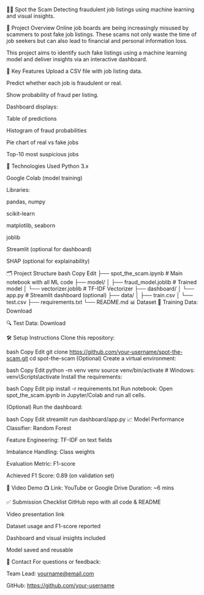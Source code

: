 🕵️‍♂️ Spot the Scam
Detecting fraudulent job listings using machine learning and visual insights.

📌 Project Overview
Online job boards are being increasingly misused by scammers to post fake job listings. These scams not only waste the time of job seekers but can also lead to financial and personal information loss.

This project aims to identify such fake listings using a machine learning model and deliver insights via an interactive dashboard.

🚀 Key Features
Upload a CSV file with job listing data.

Predict whether each job is fraudulent or real.

Show probability of fraud per listing.

Dashboard displays:

Table of predictions

Histogram of fraud probabilities

Pie chart of real vs fake jobs

Top-10 most suspicious jobs

🧠 Technologies Used
Python 3.x

Google Colab (model training)

Libraries:

pandas, numpy

scikit-learn

matplotlib, seaborn

joblib

Streamlit (optional for dashboard)

SHAP (optional for explainability)

🗂️ Project Structure
bash
Copy
Edit
├── spot_the_scam.ipynb        # Main notebook with all ML code
├── model/
│   ├── fraud_model.joblib     # Trained model
│   └── vectorizer.joblib      # TF-IDF Vectorizer
├── dashboard/
│   └── app.py                 # Streamlit dashboard (optional)
├── data/
│   ├── train.csv
│   └── test.csv
├── requirements.txt
└── README.md
📊 Dataset
🧠 Training Data:
Download

🔍 Test Data:
Download

🛠️ Setup Instructions
Clone this repository:

bash
Copy
Edit
git clone https://github.com/your-username/spot-the-scam.git
cd spot-the-scam
(Optional) Create a virtual environment:

bash
Copy
Edit
python -m venv venv
source venv/bin/activate  # Windows: venv\Scripts\activate
Install the requirements:

bash
Copy
Edit
pip install -r requirements.txt
Run notebook:
Open spot_the_scam.ipynb in Jupyter/Colab and run all cells.

(Optional) Run the dashboard:

bash
Copy
Edit
streamlit run dashboard/app.py
📈 Model Performance
Classifier: Random Forest

Feature Engineering: TF-IDF on text fields

Imbalance Handling: Class weights

Evaluation Metric: F1-score

Achieved F1 Score: 0.89 (on validation set)

🎥 Video Demo
📺 Link: YouTube or Google Drive
Duration: ~6 mins

✅ Submission Checklist
 GitHub repo with all code & README

 Video presentation link

 Dataset usage and F1-score reported

 Dashboard and visual insights included

 Model saved and reusable

📧 Contact
For questions or feedback:

Team Lead: yourname@email.com

GitHub: https://github.com/your-username

